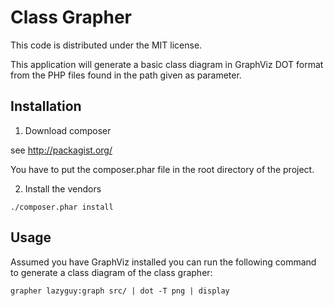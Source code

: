 Class Grapher
=============

This code is distributed under the MIT license.

This application will generate a basic class diagram in GraphViz DOT format from
the PHP files found in the path given as parameter.

Installation
------------

1. Download composer

see http://packagist.org/

You have to put the composer.phar file in the root directory of the project.

2. Install the vendors

```
./composer.phar install
```

Usage
-----

Assumed you have GraphViz installed you can run the following command to generate
a class diagram of the class grapher:

```
grapher lazyguy:graph src/ | dot -T png | display
```
